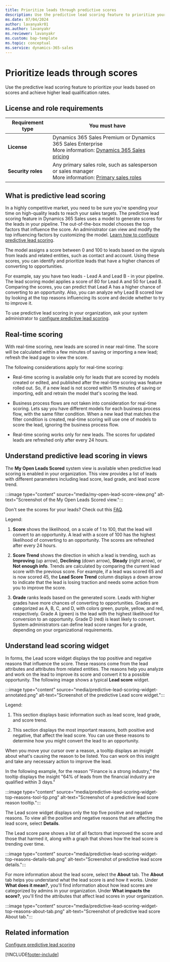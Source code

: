 ```yaml
---
title: Prioritize leads through predictive scores
description: Use the predictive lead scoring feature to prioritize your leads based on scores and achieve higher lead qualification rates.
ms.date: 07/04/2024
author: lavanyakr01
ms.author: lavanyakr
ms.reviewer: lavanyakr
ms.custom: bap-template
ms.topic: conceptual
ms.service: dynamics-365-sales
---
```


# Prioritize leads through scores  

Use the predictive lead scoring feature to prioritize your leads based on scores and achieve higher lead qualification rates.

## License and role requirements

| Requirement type | You must have |  
|-----------------------|---------|
| **License** | Dynamics 365 Sales Premium or Dynamics 365 Sales Enterprise <br>More information: [Dynamics 365 Sales pricing](https://dynamics.microsoft.com/sales/pricing/) |
| **Security roles** | Any primary sales role, such as salesperson or sales manager<br>  More information: [Primary sales roles](security-roles-for-sales.md#primary-sales-roles)|


## What is predictive lead scoring

In a highly competitive market, you need to be sure you're spending your time on high-quality leads to reach your sales targets. The predictive lead scoring feature in Dynamics 365 Sales uses a model to generate scores for the leads in your pipeline. The out-of-the-box model chooses the top factors that influence the score. An administrator can view and modify the top influencing factors by customizing the model. [Learn how to configure predictive lead scoring](configure-predictive-lead-scoring.md).

The model assigns a score between 0 and 100 to leads based on the signals from leads and related entities, such as contact and account. Using these scores, you can identify and prioritize leads that have a higher chances of converting to opportunities.

For example, say you have two leads - Lead A and Lead B - in your pipeline. The lead scoring model applies a score of 80 for Lead A and 50 for Lead B. Comparing the scores, you can predict that Lead A has a higher chance of converting to an opportunity. Also, you can analyze why Lead B scored low by looking at the top reasons influencing its score and decide whether to try to improve it.
 
To use predictive lead scoring in your organization, ask your system administrator to [configure predictive lead scoring](configure-predictive-lead-scoring.md).

## Real-time scoring

With real-time scoring, new leads are scored in near real-time. The score will be calculated within a few minutes of saving or importing a new lead; refresh the lead page to view the score.  

The following considerations apply for real-time scoring:

- Real-time scoring is available only for leads that are scored by models created or edited, and published after the real-time scoring was feature rolled out. So, if a new lead is not scored within 15 minutes of saving or importing, edit and retrain the model that's scoring the lead.

- Business process flows are not taken into consideration for real-time scoring. Lets say you have different models for each business process flow, with the same filter condition. When a new lead that matches the filter condition is created, real-time scoring will use one of models to score the lead, ignoring the business process flow.
- Real-time scoring works only for new leads. The scores for updated leads are refreshed only after every 24 hours.  

## Understand predictive lead scoring in views

The **My Open Leads Scored** system view is available when predictive lead scoring is enabled in your organization. This view provides a list of leads with different parameters including lead score, lead grade, and lead score trend. 

:::image type="content" source="media/my-open-lead-score-view.png" alt-text="Screenshot of the My Open Leads Scored view.":::

Don't see the scores for your leads? Check out this [FAQ](faq-lead.md#leads-not-scored).

Legend:

1.	**Score** shows the likelihood, on a scale of 1 to 100, that the lead will convert to an opportunity. A lead with a score of 100 has the highest likelihood of converting to an opportunity. The scores are refreshed after every 24 hours.

1. **Score Trend** shows the direction in which a lead is trending, such as **Improving** (up arrow), **Declining** (down arrow), **Steady** (right arrow), or **Not enough info**. Trends are calculated by comparing the current lead score with the previous score. For example, if a lead was scored 65 and is now scored 45, the **Lead Score Trend** column displays a down arrow to indicate that the lead is losing traction and needs some action from you to improve the score.

1. **Grade** ranks leads based on the generated score. Leads with higher grades have more chances of converting to opportunities. Grades are categorized as A, B, C, and D, with colors green, purple, yellow, and red, respectively. Grade A (green) is the lead with the highest likelihood for conversion to an opportunity. Grade D (red) is least likely to convert. System administrators can define lead score ranges for a grade, depending on your organizational requirements.

## Understand lead scoring widget

In forms, the Lead score widget displays the top positive and negative reasons that influence the score. These reasons come from the lead attributes and attributes from related entities. The reasons help you analyze and work on the lead to improve its score and convert it to a possible opportunity. The following image shows a typical **Lead score** widget.

:::image type="content" source="media/predictive-lead-scoring-widget-annotated.png" alt-text="Screenshot of the predictive Lead score widget.":::

Legend:

1. This section displays basic information such as lead score, lead grade, and score trend.

2. This section displays the most important reasons, both positive and negative, that affect the lead score. You can use these reasons to determine how you might convert the lead to an opportunity.

When you move your cursor over a reason, a tooltip displays an insight about what's causing the reason to be listed. You can work on this insight and take any necessary action to improve the lead.

In the following example, for the reason "Finance is a strong industry," the tooltip displays the insight "64% of leads from the financial industry are qualified within 3 days." 

:::image type="content" source="media/predictive-lead-scoring-widget-top-reasons-tool-tip.png" alt-text="Screenshot of a predictive lead score reason tooltip.":::

The Lead score widget displays only the top five positive and negative reasons. To view all the positive and negative reasons that are affecting the lead score, select **Details**. 

The Lead score pane shows a list of all factors that improved the score and those that harmed it, along with a graph that shows how the lead score is trending over time.

:::image type="content" source="media/predictive-lead-scoring-widget-top-reasons-details-tab.png" alt-text="Screenshot of predictive lead score details.":::

For more information about the lead score, select the **About** tab. The **About** tab helps you understand what the lead score is and how it works. Under **What does it mean?**, you'll find information about how lead scores are categorized by admins in your organization. Under **What impacts the score?**, you'll find the attributes that affect lead scores in your organization.

:::image type="content" source="media/predictive-lead-scoring-widget-top-reasons-about-tab.png" alt-text="Screenshot of predictive lead score About tab.":::

## Related information

[Configure predictive lead scoring](configure-predictive-lead-scoring.md)  

[!INCLUDE[footer-include](../includes/footer-banner.md)]
